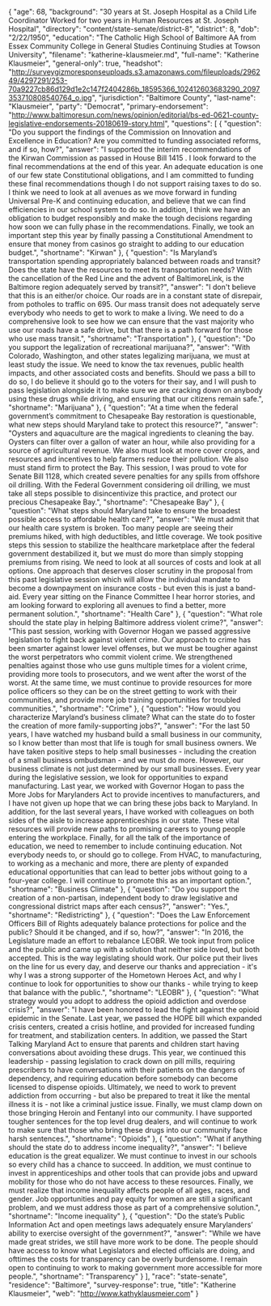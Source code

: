 {
  "age": 68,
  "background": "30 years at St. Joseph Hospital as a Child Life Coordinator Worked for two years in Human Resources at St. Joseph Hospital",
  "directory": "content/state-senate/district-8",
  "district": 8,
  "dob": "2/22/1950",
  "education": "The Catholic High School of Baltimore AA from Essex Community College in General Studies Continuing Studies at Towson University",
  "filename": "katherine-klausmeier.md",
  "full-name": "Katherine Klausmeier",
  "general-only": true,
  "headshot": "http://surveygizmoresponseuploads.s3.amazonaws.com/fileuploads/296249/4297291/253-70a9227cb86d129d1e2c147f2404286b_18595366_102412603683290_2097353710808540764_o.jpg",
  "jurisdiction": "Baltimore County",
  "last-name": "Klausmeier",
  "party": "Democrat",
  "primary-endorsement": "http://www.baltimoresun.com/news/opinion/editorial/bs-ed-0621-county-legislative-endorsements-20180619-story.html",
  "questions": [
    {
      "question": "Do you support the findings of the Commission on Innovation and Excellence in Education? Are you committed to funding associated reforms, and if so, how?",
      "answer": "I supported the interim recommendations of the Kirwan Commission as passed in House Bill 1415 . I look forward to the final recommendations at the end of this year. An adequate education is one of our few state Constitutional obligations, and I am committed to funding these final recommendations though I do not support raising taxes to do so. I think we need to look at all avenues as we move forward in funding Universal Pre-K and continuing education, and believe that we can find efficiencies in our school system to do so. In addition, I think we have an obligation to budget responsibly and make the tough decisions regarding how soon we can fully phase in the recommendations. Finally, we took an important step this year by finally passing a Constitutional Amendment to ensure that money from casinos go straight to adding to our education budget.",
      "shortname": "Kirwan"
    },
    {
      "question": "Is Maryland’s transportation spending appropriately balanced between roads and transit? Does the state have the resources to meet its transportation needs? With the cancellation of the Red Line and the advent of BaltimoreLink, is the Baltimore region adequately served by transit?",
      "answer": "I don't believe that this is an either/or choice. Our roads are in a constant state of disrepair, from potholes to traffic on 695. Our mass transit does not adequately serve everybody who needs to get to work to make a living. We need to do a comprehensive look to see how we can ensure that the vast majority who use our roads have a safe drive, but that there is a path forward for those who use mass transit.",
      "shortname": "Transportation"
    },
    {
      "question": "Do you support the legalization of recreational marijuana?",
      "answer": "With Colorado, Washington, and other states legalizing marijuana, we must at least study the issue. We need to know the tax revenues, public health impacts, and other associated costs and benefits. Should we pass a bill to do so, I do believe it should go to the voters for their say, and I will push to pass legislation alongside it to make sure we are cracking down on anybody using these drugs while driving, and ensuring that our citizens remain safe.",
      "shortname": "Marijuana"
    },
    {
      "question": "At a time when the federal government’s commitment to Chesapeake Bay restoration is questionable, what new steps should Maryland take to protect this resource?",
      "answer": "Oysters and aquaculture are the magical ingredients to cleaning the bay. Oysters can filter over a gallon of water an hour, while also providing for a source of agricultural revenue. We also must look at more cover crops, and resources and incentives to help farmers reduce their pollution. We also must stand firm to protect the Bay. This session, I was proud to vote for Senate Bill 1128, which created severe penalties for any spills from offshore oil drilling. With the Federal Government considering oil drilling, we must take all steps possible to disincentivize this practice, and protect our precious Chesapeake Bay.",
      "shortname": "Chesapeake Bay"
    },
    {
      "question": "What steps should Maryland take to ensure the broadest possible access to affordable health care?",
      "answer": "We must admit that our health care system is broken. Too many people are seeing their premiums hiked, with high deductibles, and little coverage. We took positive steps this session to stabilize the healthcare marketplace after the federal government destabilized it, but we must do more than simply stopping premiums from rising. We need to look at all sources of costs and look at all options. One approach that deserves closer scrutiny in the proposal from this past legislative session which will allow the individual mandate to become a downpayment on insurance costs - but even this is just a band-aid. Every year sitting on the Finance Committee I hear horror stories, and am looking forward to exploring all avenues to find a better, more permanent solution.",
      "shortname": "Health Care"
    },
    {
      "question": "What role should the state play in helping Baltimore address violent crime?",
      "answer": "This past session, working with Governor Hogan we passed aggressive legislation to fight back against violent crime. Our approach to crime has been smarter against lower level offenses, but we must be tougher against the worst perpetrators who commit violent crime. We strengthened penalties against those who use guns multiple times for a violent crime, providing more tools to prosecutors, and we went after the worst of the worst. At the same time, we must continue to provide resources for more police officers so they can be on the street getting to work with their communities, and provide more job training opportunities for troubled communities.",
      "shortname": "Crime"
    },
    {
      "question": "How would you characterize Maryland’s business climate? What can the state do to foster the creation of more family-supporting jobs?",
      "answer": "For the last 50 years, I have watched my husband build a small business in our community, so I know better than most that life is tough for small business owners. We have taken positive steps to help small businesses - including the creation of a small business ombudsman - and we must do more. However, our business climate is not just determined by our small businesses. Every year during the legislative session, we look for opportunities to expand manufacturing. Last year, we worked with Governor Hogan to pass the More Jobs for Marylanders Act to provide incentives to manufacturers, and I have not given up hope that we can bring these jobs back to Maryland. In addition, for the last several years, I have worked with colleagues on both sides of the aisle to increase apprenticeships in our state. These vital resources will provide new paths to promising careers to young people entering the workplace. Finally, for all the talk of the importance of education, we need to remember to include continuing education. Not everybody needs to, or should go to college. From HVAC, to manufacturing, to working as a mechanic and more, there are plenty of expanded educational opportunities that can lead to better jobs without going to a four-year college. I will continue to promote this as an important option.",
      "shortname": "Business Climate"
    },
    {
      "question": "Do you support the creation of a non-partisan, independent body to draw legislative and congressional district maps after each census?",
      "answer": "Yes.",
      "shortname": "Redistricting"
    },
    {
      "question": "Does the Law Enforcement Officers Bill of Rights adequately balance protections for police and the public? Should it be changed, and if so, how?",
      "answer": "In 2016, the Legislature made an effort to rebalance LEOBR. We took input from police and the public and came up with a solution that neither side loved, but both accepted. This is the way legislating should work. Our police put their lives on the line for us every day, and deserve our thanks and appreciation - it's why I was a strong supporter of the Hometown Heroes Act, and why I continue to look for opportunities to show our thanks - while trying to keep that balance with the public.",
      "shortname": "LEOBR"
    },
    {
      "question": "What strategy would you adopt to address the opioid addiction and overdose crisis?",
      "answer": "I have been honored to lead the fight against the opioid epidemic in the Senate. Last year, we passed the HOPE bill which expanded crisis centers, created a crisis hotline, and provided for increased funding for treatment, and stabilization centers. In addition, we passed the Start Talking Maryland Act to ensure that parents and children start having conversations about avoiding these drugs. This year, we continued this leadership - passing legislation to crack down on pill mills, requiring prescribers to have conversations with their patients on the dangers of dependency, and requiring education before somebody can become licensed to dispense opioids. Ultimately, we need to work to prevent addiction from occurring - but also be prepared to treat it like the mental illness it is - not like a criminal justice issue. Finally, we must clamp down on those bringing Heroin and Fentanyl into our community. I have supported tougher sentences for the top level drug dealers, and will continue to work to make sure that those who bring these drugs into our community face harsh sentences.",
      "shortname": "Opioids"
    },
    {
      "question": "What if anything should the state do to address income inequality?",
      "answer": "I believe education is the great equalizer. We must continue to invest in our schools so every child has a chance to succeed. In addition, we must continue to invest in apprenticeships and other tools that can provide jobs and upward mobility for those who do not have access to these resources. Finally, we must realize that income inequality affects people of all ages, races, and gender. Job opportunities and pay equity for women are still a significant problem, and we must address those as part of a comprehensive solution.",
      "shortname": "Income inequality"
    },
    {
      "question": "Do the state’s Public Information Act and open meetings laws adequately ensure Marylanders’ ability to exercise oversight of the government?",
      "answer": "While we have made great strides, we still have more work to be done. The people should have access to know what Legislators and elected officials are doing, and ofttimes the costs for transparency can be overly burdensome. I remain open to continuing to work to making government more accessible for more people.",
      "shortname": "Transparency"
    }
  ],
  "race": "state-senate",
  "residence": "Baltimore",
  "survey-response": true,
  "title": "Katherine Klausmeier",
  "web": "http://www.kathyklausmeier.com"
}
